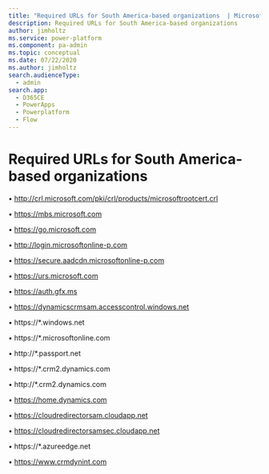 ```yaml
---
title: "Required URLs for South America-based organizations  | MicrosoftDocs"
description: Required URLs for South America-based organizations
author: jimholtz
ms.service: power-platform
ms.component: pa-admin
ms.topic: conceptual
ms.date: 07/22/2020
ms.author: jimholtz
search.audienceType: 
  - admin
search.app:
  - D365CE
  - PowerApps
  - Powerplatform
  - Flow
---
```


# Required URLs for South America-based organizations


• http://crl.microsoft.com/pki/crl/products/microsoftrootcert.crl

• https://mbs.microsoft.com

• https://go.microsoft.com

• http://login.microsoftonline-p.com

• https://secure.aadcdn.microsoftonline-p.com

• https://urs.microsoft.com

• https://auth.gfx.ms

• https://dynamicscrmsam.accesscontrol.windows.net

• https://*.windows.net

• https://*.microsoftonline.com

• http://*.passport.net

• https://*.crm2.dynamics.com

• http://*.crm2.dynamics.com

• https://home.dynamics.com

• https://cloudredirectorsam.cloudapp.net

• https://cloudredirectorsamsec.cloudapp.net

• https://*.azureedge.net

• https://www.crmdynint.com